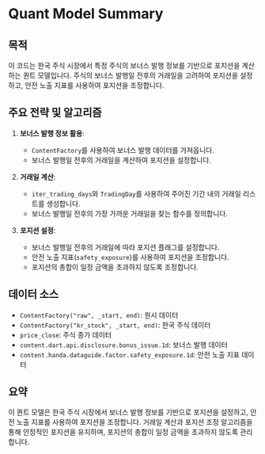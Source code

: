 # Quant Model Summary

## 목적
이 코드는 한국 주식 시장에서 특정 주식의 보너스 발행 정보를 기반으로 포지션을 계산하는 퀀트 모델입니다. 주식의 보너스 발행일 전후의 거래일을 고려하여 포지션을 설정하고, 안전 노출 지표를 사용하여 포지션을 조정합니다.

## 주요 전략 및 알고리즘
1. **보너스 발행 정보 활용**:
   - `ContentFactory`를 사용하여 보너스 발행 데이터를 가져옵니다.
   - 보너스 발행일 전후의 거래일을 계산하여 포지션을 설정합니다.

2. **거래일 계산**:
   - `iter_trading_days`와 `TradingDay`를 사용하여 주어진 기간 내의 거래일 리스트를 생성합니다.
   - 보너스 발행일 전후의 가장 가까운 거래일을 찾는 함수를 정의합니다.

3. **포지션 설정**:
   - 보너스 발행일 전후의 거래일에 따라 포지션 플래그를 설정합니다.
   - 안전 노출 지표(`safety_exposure`)를 사용하여 포지션을 조정합니다.
   - 포지션의 총합이 일정 금액을 초과하지 않도록 조정합니다.

## 데이터 소스
- `ContentFactory("raw", _start, end)`: 원시 데이터
- `ContentFactory("kr_stock", _start, end)`: 한국 주식 데이터
- `price_close`: 주식 종가 데이터
- `content.dart.api.disclosure.bonus_issue.1d`: 보너스 발행 데이터
- `content.handa.dataguide.factor.safety_exposure.1d`: 안전 노출 지표 데이터

## 요약
이 퀀트 모델은 한국 주식 시장에서 보너스 발행 정보를 기반으로 포지션을 설정하고, 안전 노출 지표를 사용하여 포지션을 조정합니다. 거래일 계산과 포지션 조정 알고리즘을 통해 안정적인 포지션을 유지하며, 포지션의 총합이 일정 금액을 초과하지 않도록 관리합니다.
